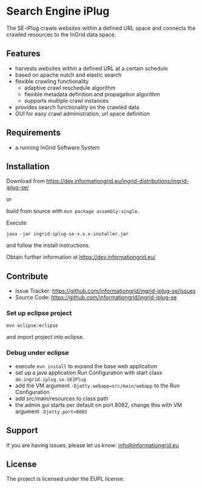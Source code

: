 Search Engine iPlug
========

The SE-iPlug crawls websites within a defined URL space and connects the crawled resources to the InGrid data space.

Features
--------

- harvests websites within a defined URL at a certain schedule
- based on apache nutch and elastic search
- flexible crawling functionality
  - adaptive crawl reschedule algorithm
  - flexible metadata definition and propagation algorithm
  - supports multiple crawl instances
- provides search functionality on the crawled data
- GUI for easy crawl administration, url space definition


Requirements
-------------

- a running InGrid Software System

Installation
------------

Download from https://dev.informationgrid.eu/ingrid-distributions/ingrid-iplug-se/
 
or

build from source with `mvn package assembly:single`.

Execute

```
java -jar ingrid-iplug-se-x.x.x-installer.jar
```

and follow the install instructions.

Obtain further information at https://dev.informationgrid.eu/


Contribute
----------

- Issue Tracker: https://github.com/informationgrid/ingrid-iplug-se/issues
- Source Code: https://github.com/informationgrid/ingrid-iplug-se
 
### Set up eclipse project

```
mvn eclipse:eclipse
```

and import project into eclipse.

### Debug under eclipse

- execute `mvn install` to expand the base web application
- set up a java application Run Configuration with start class `de.ingrid.iplug.se.SEIPlug`
- add the VM argument `-Djetty.webapp=src/main/webapp` to the Run Configuration
- add src/main/resources to class path
- the admin gui starts per default on port 8082, change this with VM argument `-Djetty.port=8083`

Support
-------

If you are having issues, please let us know: info@informationgrid.eu

License
-------

The project is licensed under the EUPL license.
